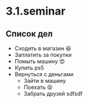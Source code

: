 # 3.1.seminar

## Список дел
* Сходить в магазин :satisfied:
* Заплатить за покупки
* Помыть машину :heart_eyes:
* Купить ps5
* Вернуться с деньгами
	* Зайти в машину
	* Поехать :stuck_out_tongue_closed_eyes:
	* Забрать друзей
sdfsdf
